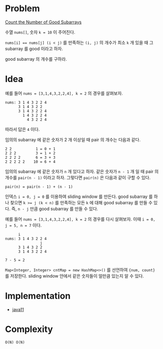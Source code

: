 # Problem

[Count the Number of Good Subarrays](https://leetcode.com/problems/count-the-number-of-good-subarrays/)

수열 `nums[]`, 숫자 `k = 10` 이 주어진다.

`nums[i] == nums[j] (i < j)` 를 만족하는 `(i, j)` 의 개수가 최소 `k`
개 있을 때 그 subarray 를 good 이라고 하자.

good subarray 의 개수를 구하라.

# Idea

예를 들어 `nums = [3,1,4,3,2,2,4], k = 2` 의 경우를 살펴보자.

```
nums: 3 1 4 3 2 2 4
      3 1 4 3 2 2
      3 1 4 3 2 2 4
        1 4 3 2 2 4
          4 3 2 2 4
```

따라서 답은 `4` 이다.

임의의 subarray 에 같은 숫자가 2 개 이상일 때 pair 의 개수는 다음과
같다.

```
2 2           1 = 0 + 1
2 2 2         3 = 1 + 2
2 2 2 2       6 = 3 + 3
2 2 2 2 2    10 = 6 + 4
```

임의의 subarray 에 같은 숫자가 `n` 개 있다고 하자.
같은 숫자가 `n - 1` 개 일 때 pair 의 개수를 `pair(n - 1)`
이라고 하자. 그렇다면 `pair(n)` 은 다음과 같이 구할 수 있다.

```
pair(n) = pair(n - 1) + (n - 1)
```

인덱스 `i = 0, j = 0` 를 이용하여 sliding window 를 만든다.  good
subarray 를 하나 찾으면 `k >= j (k < n)` 를 만족하는 모든 `k` 에 대해
good subarray 를 만들 수 있다. 즉, `n - j` 만큼 good subarray 를 만들
수 있다.

예를 들어 `nums = [3,1,4,3,2,2,4], k = 2` 의 경우를 다시 살펴보자.
이때 `i = 0, j = 5, n = 7` 이다. 

```
      i
nums: 3 1 4 3 2 2 4
                j
      3 1 4 3 2 2
      3 1 4 3 2 2 4

7 - 5 = 2
```

`Map<Integer, Integer> cntMap = new HashMap<>()` 를 선언하여 `{num,
count}` 를 저장한다. sliding window 안에서 같은 숫자들이 얼만큼 있는지
알 수 있다.

# Implementation

* [java11](MainApp.java)

# Complexity

```
O(N) O(N)
```
